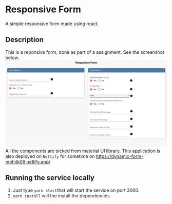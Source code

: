 # Responsive Form

A simple responsive form made using react.

## Description

This is a reponsive form, done as part of a assignment. See the screenshot below.
![logo](design.png)
All the components are picked from material UI library.
This application is also deployed on `Netlify` for sometime on https://dynamic-form-mohitk09.netlify.app/

## Running the service locally

1. Just type `yarn start`that will start the service on port 3000.
2. `yarn install` will the install the dependencies.

